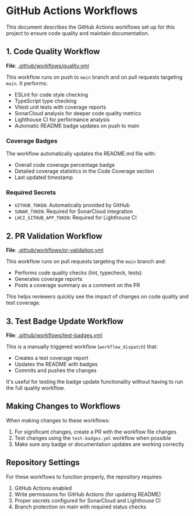 # GitHub Actions Workflows

This document describes the GitHub Actions workflows set up for this project to ensure code quality and maintain documentation.

## 1. Code Quality Workflow

**File**: [.github/workflows/quality.yml](.github/workflows/quality.yml)

This workflow runs on push to `main` branch and on pull requests targeting `main`. It performs:

- ESLint for code style checking
- TypeScript type checking
- Vitest unit tests with coverage reports
- SonarCloud analysis for deeper code quality metrics
- Lighthouse CI for performance analysis
- Automatic README badge updates on push to main

### Coverage Badges

The workflow automatically updates the README.md file with:
- Overall code coverage percentage badge
- Detailed coverage statistics in the Code Coverage section
- Last updated timestamp

### Required Secrets

- `GITHUB_TOKEN`: Automatically provided by GitHub
- `SONAR_TOKEN`: Required for SonarCloud integration
- `LHCI_GITHUB_APP_TOKEN`: Required for Lighthouse CI

## 2. PR Validation Workflow

**File**: [.github/workflows/pr-validation.yml](.github/workflows/pr-validation.yml)

This workflow runs on pull requests targeting the `main` branch and:

- Performs code quality checks (lint, typecheck, tests)
- Generates coverage reports
- Posts a coverage summary as a comment on the PR

This helps reviewers quickly see the impact of changes on code quality and test coverage.

## 3. Test Badge Update Workflow

**File**: [.github/workflows/test-badges.yml](.github/workflows/test-badges.yml)

This is a manually triggered workflow (`workflow_dispatch`) that:
- Creates a test coverage report
- Updates the README with badges
- Commits and pushes the changes

It's useful for testing the badge update functionality without having to run the full quality workflow.

## Making Changes to Workflows

When making changes to these workflows:

1. For significant changes, create a PR with the workflow file changes
2. Test changes using the `test-badges.yml` workflow when possible
3. Make sure any badge or documentation updates are working correctly

## Repository Settings

For these workflows to function properly, the repository requires:

1. GitHub Actions enabled
2. Write permissions for GitHub Actions (for updating README)
3. Proper secrets configured for SonarCloud and Lighthouse CI
4. Branch protection on main with required status checks 